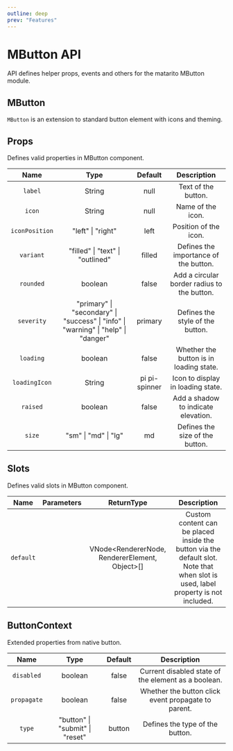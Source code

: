```yaml
---
outline: deep
prev: "Features"
---
```


# MButton API

API defines helper props, events and others for the matarito MButton module.

## MButton

`MButton` is an extension to standard button element with icons and theming.

## Props

Defines valid properties in MButton component.

|      Name      |                                                       Type                                                        |                    Default                     |                 Description                 |
| :------------: | :---------------------------------------------------------------------------------------------------------------: | :--------------------------------------------: | :-----------------------------------------: |
|    `label`     |                                       <span class="prop-type">String</span>                                       |     <span class="VPBadge tip">null</span>      |             Text of the button.             |
|     `icon`     |                                       <span class="prop-type">String</span>                                       |     <span class="VPBadge tip">null</span>      |              Name of the icon.              |
| `iconPosition` |                                 <span class="prop-type">"left" \| "right"</span>                                  |     <span class="VPBadge tip">left</span>      |            Position of the icon.            |
|   `variant`    |                          <span class="prop-type">"filled" \| "text" \| "outlined"</span>                          |    <span class="VPBadge tip">filled</span>     |    Defines the importance of the button.    |
|   `rounded`    |                                      <span class="prop-type">boolean</span>                                       |     <span class="VPBadge tip">false</span>     | Add a circular border radius to the button. |
|   `severity`   | <span class="prop-type">"primary" \| "secondary" \| "success" \| "info" \| "warning" \| "help" \| "danger"</span> |    <span class="VPBadge tip">primary</span>    |      Defines the style of the button.       |
|   `loading`    |                                      <span class="prop-type">boolean</span>                                       |     <span class="VPBadge tip">false</span>     |   Whether the button is in loading state.   |
| `loadingIcon`  |                                       <span class="prop-type">String</span>                                       | <span class="VPBadge tip">pi pi-spinner</span> |      Icon to display in loading state.      |
|    `raised`    |                                      <span class="prop-type">boolean</span>                                       |     <span class="VPBadge tip">false</span>     |     Add a shadow to indicate elevation.     |
|     `size`     |                                <span class="prop-type">"sm" \| "md" \| "lg"</span>                                |      <span class="VPBadge tip">md</span>       |       Defines the size of the button.       |

## Slots

Defines valid slots in MButton component.

|   Name    | Parameters |                                    ReturnType                                    |                                                            Description                                                            |
| :-------: | :--------: | :------------------------------------------------------------------------------: | :-------------------------------------------------------------------------------------------------------------------------------: |
| `default` |            | <span class="VPBadge info">VNode<RendererNode, RendererElement, Object>[]</span> | Custom content can be placed inside the button via the default slot. Note that when slot is used, label property is not included. |

## ButtonContext

Extended properties from native button.

|    Name     |                              Type                              |                 Default                 |                     Description                     |
| :---------: | :------------------------------------------------------------: | :-------------------------------------: | :-------------------------------------------------: |
| `disabled`  |             <span class="prop-type">boolean</span>             | <span class="VPBadge tip">false</span>  | Current disabled state of the element as a boolean. |
| `propagate` |             <span class="prop-type">boolean</span>             | <span class="VPBadge tip">false</span>  | Whether the button click event propagate to parent. |
|   `type`    | <span class="prop-type">"button" \| "submit" \| "reset"</span> | <span class="VPBadge tip">button</span> |           Defines the type of the button.           |
